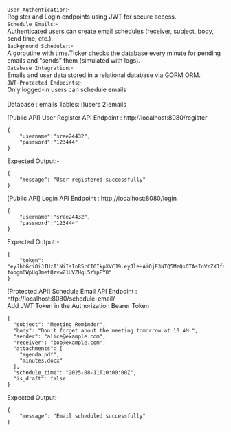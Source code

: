 ``User Authentication``:-
<br>
Register and Login endpoints using JWT for secure access.
<br>
``Schedule Emails``:-
<br>
Authenticated users can create email schedules (receiver, subject, body, send time, etc.).
<br>
``Background Scheduler``:-
<br>
A goroutine with time.Ticker checks the database every minute for pending emails and “sends” them (simulated with logs).
<br>
``Database Integration``:-
<br>
Emails and user data stored in a relational database via GORM ORM.
<br>
``JWT-Protected Endpoints``:-
<br>
Only logged-in users can schedule emails
<br>
<br>
Database : emails Tables: i)users 2)emails

[Public API]
User Register API
Endpoint : http://localhost:8080/register
```
{
    "username":"sree24432",
    "password":"123444"
}
```
Expected Output:-
```
{
    "message": "User registered successfully"
}
```
[Public API]
Login API
Endpoint : http://localhost:8080/login
```
{
    "username":"sree24432",
    "password":"123444"
}
```
Expected Output:-
```
{
    "token": "eyJhbGciOiJIUzI1NiIsInR5cCI6IkpXVCJ9.eyJleHAiOjE3NTQ5MzQxOTAsInVzZXJfaWQiOjZ9.5Bj3rELM3-fobgm6WpUqJmetQzvwZ1UVZHqL5zYpPY8"
}
```
[Protected API]
Schedule Email API
Endpoint :  http://localhost:8080/schedule-email/
<br>
Add JWT Token in the Authorization Bearer Token
```
{
  "subject": "Meeting Reminder",
  "body": "Don't forget about the meeting tomorrow at 10 AM.",
  "sender": "alice@example.com",
  "receiver": "bob@example.com",
  "attachments": [
    "agenda.pdf",
    "minutes.docx"
  ],
  "schedule_time": "2025-08-11T10:00:00Z",
  "is_draft": false
}
```
Expected Output:-
```
{
    "message": "Email scheduled successfully"
}
```
